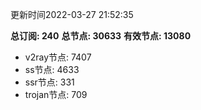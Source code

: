 更新时间2022-03-27 21:52:35

**总订阅: 240**
**总节点: 30633**
**有效节点: 13080**
- v2ray节点: 7407
- ss节点: 4633
- ssr节点: 331
- trojan节点: 709
